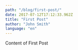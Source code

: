 ```yaml
---
path: "/blog/first-post/"
date: 2017-07-12T17:12:33.962Z
title: "First Post"
author: "John Smith"
language: "en"
---
```


Content of First Post